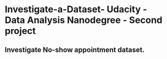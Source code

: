 # Investigate-a-Dataset- Udacity - Data Analysis Nanodegree - Second project
## Investigate No-show appointment dataset.
